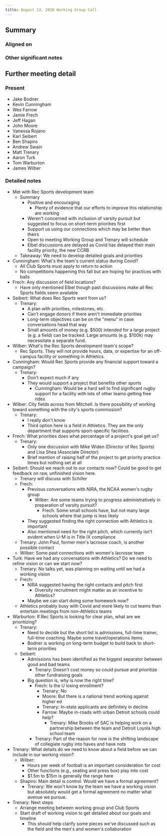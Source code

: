 ```yaml
---
title: August 13, 2020 Working Group Call
---
```

## Summary
### Aligned on


### Other significant notes

## Further meeting detail
### Present
- Jake Bodner
- Kevin Cunningham
- Wes Farrow
- Jamie Frech
- Jeff Hagan
- John Moore
- Vanessa Rojano
- Karl Seibert
- Ben Shapiro
- Andrew Swain
- Matt Trenary
- Aaron Turk
- Tom Warburton
- James Wilber

### Detailed notes
- Met with Rec Sports development team
    - Summary
        - Positive and encouraging
            - Plenty of evidence that our efforts to improve this relationship are working
        - Weren't concerned with inclusion of varsity pursuit but suggested to focus on short-term priorities first
        - Support us using our connections which may be better than theirs
        - Open to meeting Working Group and Trenary will schedule
        - Elbel discussions are delayed as Covid has delayed their main facility priority, the new CCRB
    - Takeaway: We need to develop detailed goals and priorities
- Cunningham: What's the team's current status during Covid?
    - All Club Sports must apply to return to action
    - No competitions happening this fall but are hoping for practices with balls
- Frech: Any discussion of field locations?
    - Have only mentioned Elbel though past discussions make all Rec Sports fields seem available
- Seibert: What does Rec Sports want from us?
    - Trenary:
        - A plan with priorities, milestones, etc.
        - Can't engage donors if there aren't immediate priorities
        - Long-term objectives can be on the "menu" in case conversations head that way
        - Small amounts of money (e.g. $500) intended for a large project (e.g. a field) can be tracked. Large amounts (e.g. $100k) may necessitate a separate fund.
- Wilber: What's the Rec Sports development team's scope?
    - Rec Sports. They will not provide hours, data, or expertise for an off-campus facility or something in Athletics.
- Cunningham: Would Rec Sports provide any financial support toward a campaign?
    - Trenary:
        - Don't expect much if any
        - They would support a project that benefits other sports
            - Cunningham: Would be a hard sell to find significant rugby support for a facility with lots of other teams getting free rides
- Wilber: City fields across from Mitchell. Is there possibility of working toward something with the city's sports commission?
    - Trenary:
        - I really don't know
        - Third option here is a field in Athletics. They are the only department that supports sport-specific facilities.
- Frech: What priorities does what percentage of a project's goal get us?
    - Trenary:
        - Only one discussion with Mike Widen (Director of Rec Sports) and Lisa Shea (Associate Director)
        - Brief mention of raising half of the project to get priority practice times but nothing set at all
- Seibert: Should we reach out to our contacts now? Could be good to get feedback on raw, unfinished vision here.
    - Trenary will discuss with Schiller
    - Frech:
        - Previous conversations with NIRA, the NCAA women's rugby group
            - Wilber: Are some teams trying to progress administratively in preparation of varsity pursuit?
                - Frech: Some small schools have, but not many large schools where that jump is less likely
        - They suggested finding the right connection with Athletics is important
        - Also mentioned need for the right pitch, which currently isn't evident when U-M is in Title IX compliance
    - Trenary: John Paul, former men's lacrosse coach, is another possible contact
    - Wilber: Some past connections with women's lacrosse team
- Turk: Have we had any conversations with Athletics? Do we need to refine vision or can we start now?
    - Trenary: No talks yet, was planning on waiting until we had a working vision
    - Frech:
        - NIRA suggested having the right contacts and pitch first
            - Diversity recruitment might matter as an incentive to Athletics?
        - Maybe we can start doing some homework now?
    - Athletics probably busy with Covid and more likely to cut teams than entertain meetings from non-Athletics teams
- Warburton: If Rec Sports is looking for clear plan, what are we prioritizing?
    - Trenary:
        - Need to decide but the short list is admissions, full-time trainer, full-time coaching. Maybe some travel/operations items.
        - Bodner is working on long-term budget to build back to short-term priorities
    - Seibert:
        - Admissions has been identified as the biggest separator between good and bad teams
            - Trenary: Doesn't cost money so could pursue and prioritize other fundraising goals
        - Big question is, why is now the right time?
            - Frech: Is the U losing enrollment?
                - Trenary: No
                - Moore: But there is a national trend working against higher ed
                - Trenary: In-state applicants are definitely in decline
                - Farrow: Maybe in-roads with urban Detroit schools could help?
                    - Trenary: Mike Brooks of SAC is helping work on a partnership between the team and Detroit Loyola high school team
            - Trenary: Part of the reason for now is the shifting landscape of collegiate rugby into haves and have nots
- Trenary: What details do we need to know about a field before we can include in our working vision?
    - Wilber:
        - Hours per week of football is an important consideration for cost
        - Other functions (e.g., seating and press box) play into cost
        - $1.5m to $15m is generally the range here
    - Shapiro: Main detail is control. Would we have a formal agreement?
        - Trenary: We won't know by the team we have a working vision but absolutely would get a formal agreement no matter what avenue we pursue.
- Trenary: Next steps
    - Arrange meeting between working group and Club Sports
    - Start draft of working vision to get detailed about our goals and timeline
        - This should help clarify some pieces we've discussed such as the field and the men's and women's collaboration
